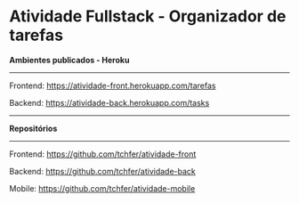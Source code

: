 # Atividade Fullstack - Organizador de tarefas


**Ambientes publicados - Heroku**

* * *

Frontend: https://atividade-front.herokuapp.com/tarefas  

Backend: https://atividade-back.herokuapp.com/tasks  
  
* * * 
 
**Repositórios**

* * *

Frontend: https://github.com/tchfer/atividade-front  

Backend: https://github.com/tchfer/atividade-back  

Mobile: https://github.com/tchfer/atividade-mobile
